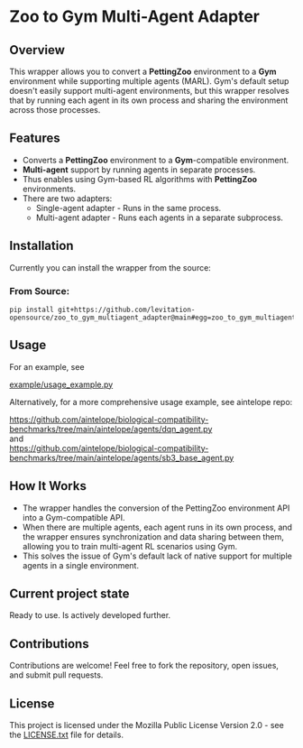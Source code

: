 
# Zoo to Gym Multi-Agent Adapter


## Overview

This wrapper allows you to convert a **PettingZoo** environment to a **Gym** environment while supporting multiple agents (MARL). Gym's default setup doesn't easily support multi-agent environments, but this wrapper resolves that by running each agent in its own process and sharing the environment across those processes.


## Features

* Converts a **PettingZoo** environment to a **Gym**-compatible environment.
* **Multi-agent** support by running agents in separate processes.
* Thus enables using Gym-based RL algorithms with **PettingZoo** environments. 
* There are two adapters:
    * Single-agent adapter - Runs in the same process.
	* Multi-agent adapter - Runs each agents in a separate subprocess.


## Installation

Currently you can install the wrapper from the source:


### From Source:

```
pip install git+https://github.com/levitation-opensource/zoo_to_gym_multiagent_adapter@main#egg=zoo_to_gym_multiagent_adapter
```


## Usage

For an example, see 

[example/usage_example.py](example/usage_example.py)

Alternatively, for a more comprehensive usage example, see aintelope repo:

https://github.com/aintelope/biological-compatibility-benchmarks/tree/main/aintelope/agents/dqn_agent.py
<br>and
<br> https://github.com/aintelope/biological-compatibility-benchmarks/tree/main/aintelope/agents/sb3_base_agent.py


## How It Works

* The wrapper handles the conversion of the PettingZoo environment API into a Gym-compatible API.
* When there are multiple agents, each agent runs in its own process, and the wrapper ensures synchronization and data sharing between them, allowing you to train multi-agent RL scenarios using Gym.
* This solves the issue of Gym's default lack of native support for multiple agents in a single environment.


## Current project state

Ready to use. Is actively developed further.


## Contributions

Contributions are welcome! Feel free to fork the repository, open issues, and submit pull requests.


## License

This project is licensed under the Mozilla Public License Version 2.0 - see the [LICENSE.txt](LICENSE.txt) file for details.
